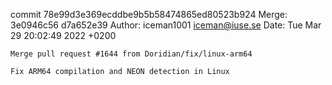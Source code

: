 commit 78e99d3e369ecddbe9b5b58474865ed80523b924
Merge: 3e0946c56 d7a652e39
Author: iceman1001 <iceman@iuse.se>
Date:   Tue Mar 29 20:02:49 2022 +0200

    Merge pull request #1644 from Doridian/fix/linux-arm64
    
    Fix ARM64 compilation and NEON detection in Linux

